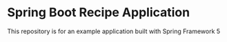 # Spring Boot Recipe Application

This repository is for an example application built with Spring Framework 5
